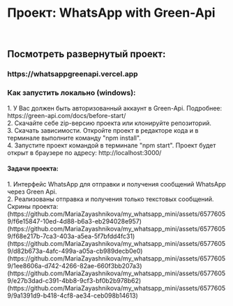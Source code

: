 <h1>Проект: WhatsApp with Green-Api</h1>
<br>
<h2>Посмотреть развернутый проект:</h2>
<h3>https://whatsappgreenapi.vercel.app</h3>
<h3>Как запустить локально (windows):</h3>
1. У Вас должен быть авторизованный аккаунт в Green-Api. Подробнее: https://green-api.com/docs/before-start/
<br>
2. Скачайте себе zip-версию проекта или клонируйте репозиторий.
<br>
3. Скачать зависимости. Откройте проект в редакторе кода и в терминале выполните команду "npm install".
<br>
4. Запустите проект командой в терминале "npm start". Проект будет открыт в браузере по адресу: http://localhost:3000/
<br>
<h4>Задачи проекта:</h4>
1. Интерфейс WhatsApp для отправки и получения сообщений WhatsApp через Green Api.<br>
2. Реализованы отправка и получения только текстовых сообщений.<br>
Скрины проекта:<br>
(https://github.com/MariaZayashnikova/my_whatsapp_mini/assets/65776059/f6e15847-10ed-4d88-b6a3-eb294028e957)
(https://github.com/MariaZayashnikova/my_whatsapp_mini/assets/65776059/f68e217b-7ca3-403a-a5ea-5f7bfdd4fc31)
(https://github.com/MariaZayashnikova/my_whatsapp_mini/assets/65776059/d82b673a-4afc-499a-a05a-cb989decb0e0)
(https://github.com/MariaZayashnikova/my_whatsapp_mini/assets/65776059/1ee8606a-d742-4266-82ae-660f3bb207a3)
(https://github.com/MariaZayashnikova/my_whatsapp_mini/assets/65776059/e27b3dad-c391-4bb8-9cf3-bf0b2b978b62)
(https://github.com/MariaZayashnikova/my_whatsapp_mini/assets/65776059/9a1391d9-b418-4cf8-ae34-ceb098b14613)

